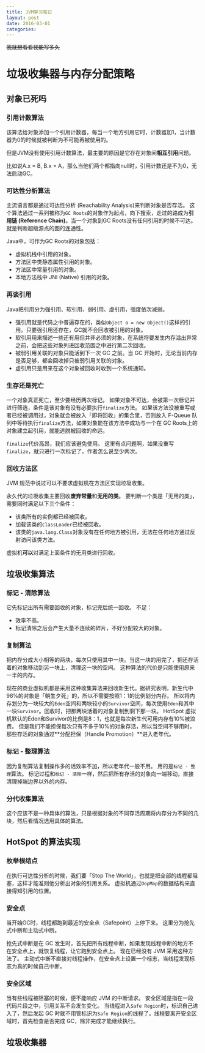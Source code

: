 ```yaml
---
title: JVM学习笔记
layout: post
date: 2016-03-01
categories: 
---
```


<s>我就想看看我能写多久</s>

# 垃圾收集器与内存分配策略

## 对象已死吗

### 引用计数算法

该算法给对象添加一个引用计数器，每当一个地方引用它时，计数器加1，当计数器为0的时候就被判断为不可能再被使用的。

但是JVM没有使用引用计数算法，最主要的原因是它存在对象间**相互引用**问题。

比如说A.x = B, B.x = A，那么当他们两个都指向null时，引用计数还是不为0，无法启动GC。

### 可达性分析算法

主流语言都是通过可达性分析 (Reachability Analysis)来判断对象是否存活。
这个算法通过一系列被称为`GC Roots`的对象作为起点，向下搜索，走过的路成为**引用链 (Reference Chain)**。当一个对象到GC Roots没有任何引用的时候不可达。
就是判断超级源点的图的连通性。

Java中，可作为GC Roots的对象包括：

- 虚拟机栈中引用的对象。
- 方法区中类静态属性引用的对象。
- 方法区中常量引用的对象。
- 本地方法栈中 JNI (Native) 引用的对象。

### 再谈引用

Java把引用分为强引用、软引用、弱引用、虚引用，强度依次减弱。

- 强引用就是代码之中普遍存在的，类似`Object o = new Object()`这样的引用。只要强引用还存在，GC就不会回收被引用的对象。
- 软引用用来描述一些还有用但并非必须的对象，在系统将要发生内存溢出异常之前，会把这些对象列进回收范围之中进行第二次回收。
- 被弱引用关联的对象只能活到下一次 GC 之前。当 GC 开始时，无论当前内存是否足够，都会回收掉只被弱引用关联的对象。
- 虚引用只是用来在这个对象被回收时收到一个系统通知。

### 生存还是死亡

一个对象真正死亡，至少要经历两次标记。
如果对象不可达，会被第一次标记并进行筛选，条件是该对象有没有必要执行`finalize`方法。
如果该方法没被重写或者已经被调用过，对象就会被放入「即将回收」的集合里，否则放入 F-Queue 队列中等待执行`finalize`方法，如果对象能在该方法中成功与一个在 GC Roots上的对象建立起引用，就能逃脱被回收的命运。

`finalize`代价高昂，我们应该避免使用。
这里有点问题啊，如果没重写`finalize`，就只进行一次标记了，作者怎么说至少两次。


### 回收方法区

JVM 规范中说过可以不要求虚拟机在方法区实现垃圾收集。

永久代的垃圾收集主要回收**废弃常量**和**无用的类**。
要判断一个类是「无用的类」，需要同时满足以下三个条件：

- 该类所有的实例都已经被回收。
- 加载该类的`ClassLoader`已经被回收。
- 该类的`java.lang.Class`对象没有在任何地方被引用，无法在任何地方通过反射访问该类方法。

虚拟机**可以**对满足上面条件的无用类进行回收。

## 垃圾收集算法

### 标记 - 清除算法

它先标记出所有需要回收的对象，标记完后统一回收。
不足：
- 效率不高。
- 标记清除之后会产生大量不连续的碎片，不好分配较大的对象。


### 复制算法

把内存分成大小相等的两块，每次只使用其中一块。当这一块的用完了，把还存活着的对象移动到另一块上，清理这一块的空间。
这种算法的代价是只能使用原来一半的内存。

现在的商业虚拟机都是采用这种收集算法来回收新生代。据研究表明，新生代中98%的对象是「朝生夕死」的，所以不需要按照1：1的比例划分内存。
所以将内存划分为一块较大的`Eden`空间和两块较小的`Survivor`空间，每次使用`Eden`和其中一块`Survivor`。回收时，把那两块活着的对象复制到剩下那一块。
HotSpot 虚拟机默认的Eden和Survivor的比例是8：1，也就是每次新生代可用内存有10%被浪费。
但是我们不能担保每次只有不多于10%的对象存活，所以当空间不够用时，那些存活的对象通过**分配担保（Handle Promotion）**进入老年代。


### 标记 - 整理算法

因为复制算法复制操作多的话效率不加，所以老年代一般不用。
用的是`标记 - 整理`算法。
标记过程和`标记 - 清除`一样，然后把所有存活的对象向一端移动，直接清理掉端边界以外的内存。

### 分代收集算法

这个应该不是一种具体的算法，只是根据对象的不同存活周期将内存分为不同的几块，然后看情况选用具体的算法。


## HotSpot 的算法实现

### 枚举根结点

在执行可达性分析的时候，我们要「Stop The World」，也就是把全部的线程都阻塞，这样才能准则他分析出对象的引用关系。
虚拟机通过`OopMap`的数据结构来直接得知引用的位置。

### 安全点

当开始GC时，线程都跑到最近的安全点（Safepoint）上停下来。
这里分为抢先式中断和主动式中断。

抢先式中断是在 GC 发生时，首先把所有线程中断，如果发现线程中断的地方不在安全点上，就恢复线程，让它跑到安全点上。
现在已经没有 JVM 采用这种方法了。
主动式中断不直接对线程操作，在安全点上设置一个标志，当线程发现标志为真的时候自己中断。

### 安全区域

当有些线程被阻塞的时候，便不能响应 JVM 的中断请求。
安全区域是指在一段代码片段之中，引用关系不会发生变化。
当线程进入`Safe Region`时，标识自己进入了，然后发起 GC 时就不用管标识为`Safe Region`的线程了。线程要离开安全区域时，首先检查是否完成 GC，除非完成才能继续执行。

## 垃圾收集器

